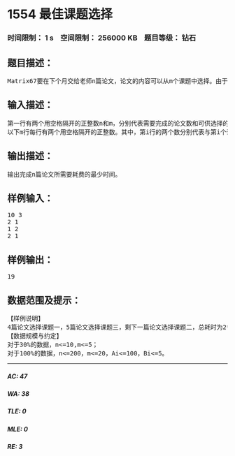 # 1554 最佳课题选择   
### 时间限制： 1 s&nbsp;&nbsp;&nbsp;&nbsp;空间限制： 256000 KB&nbsp;&nbsp;&nbsp;&nbsp;题目等级： 钻石  
## 题目描述：  

<pre>
Matrix67要在下个月交给老师n篇论文，论文的内容可以从m个课题中选择。由于课题数有限，Matrix67不得不重复选择一些课题。完成不同课题的论文所花的时间不同。具体地说，对于某个课题i，若Matrix67计划一共写x篇论文，则完成该课题的论文总共需要花费Ai*x^Bi个单位时间（系数Ai和指数Bi均为正整数）。给定与每一个课题相对应的Ai和Bi的值，请帮助Matrix67计算出如何选择论文的课题使得他可以花费最少的时间完成这n篇论文。
</pre>
  
  
## 输入描述：  

<pre>
第一行有两个用空格隔开的正整数n和m，分别代表需要完成的论文数和可供选择的课题数。 
以下m行每行有两个用空格隔开的正整数。其中，第i行的两个数分别代表与第i个课题相对应的时间系数Ai和指数Bi。
</pre>
  
  
## 输出描述：  

<pre>
输出完成n篇论文所需要耗费的最少时间。
</pre>
  
  
## 样例输入：  

<pre>
10 3
2 1
1 2
2 1
</pre>
  
  
## 样例输出：  

<pre>
19
</pre>
  
  
## 数据范围及提示：  

<pre>
【样例说明】
4篇论文选择课题一，5篇论文选择课题三，剩下一篇论文选择课题二，总耗时为2*4^1+1*1^2+2*5^1=8+1+10=19。可以证明，不存在更优的方案使耗时小于19。
【数据规模与约定】
对于30%的数据，n<=10,m<=5； 
对于100%的数据，n<=200，m<=20，Ai<=100，Bi<=5。
</pre>
  
  
***  

##### AC: 47  
##### WA: 38  
##### TLE: 0  
##### MLE: 0  
##### RE: 3  
